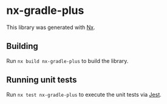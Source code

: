 # nx-gradle-plus

This library was generated with [Nx](https://nx.dev).

## Building

Run `nx build nx-gradle-plus` to build the library.

## Running unit tests

Run `nx test nx-gradle-plus` to execute the unit tests via [Jest](https://jestjs.io).
